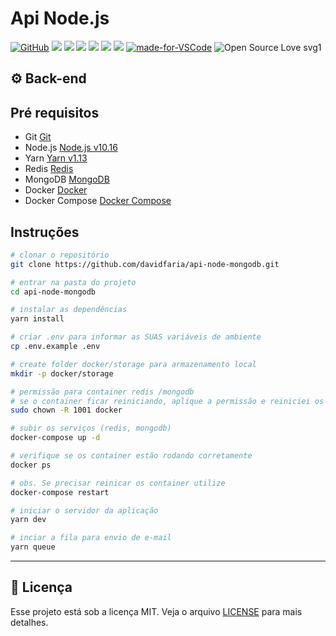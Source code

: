 # Api Node.js

[![GitHub](https://img.shields.io/github/license/mashape/apistatus.svg)](https://github.com/davidfaria/api-node-mongodb/blob/master/LICENSE)
![](https://img.shields.io/github/package-json/v/davidfaria/api-node-mongodb.svg)
![](https://img.shields.io/github/last-commit/davidfaria/api-node-mongodb.svg?color=red)
![](https://img.shields.io/github/languages/top/davidfaria/api-node-mongodb.svg?color=yellow)
![](https://img.shields.io/github/languages/count/davidfaria/api-node-mongodb.svg?color=lightgrey)
![](https://img.shields.io/github/languages/code-size/davidfaria/api-node-mongodb.svg)
![](https://img.shields.io/github/repo-size/davidfaria/api-node-mongodb.svg?color=blueviolet)
[![made-for-VSCode](https://img.shields.io/badge/Made%20for-VSCode-1f425f.svg)](https://code.visualstudio.com/)
![Open Source Love svg1](https://badges.frapsoft.com/os/v1/open-source.svg?v=103)

## :gear: Back-end

## Pré requisitos

- Git [Git](https://git-scm.com)
- Node.js [Node.js v10.16](https://nodejs.org/)
- Yarn [Yarn v1.13](https://yarnpkg.com/)
- Redis [Redis](https://redis.io/)
- MongoDB [MongoDB](https://www.mongodb.com/)
- Docker [Docker](https://www.docker.com/)
- Docker Compose [Docker Compose](https://docs.docker.com/compose/)

## Instruções

```bash
# clonar o repositório
git clone https://github.com/davidfaria/api-node-mongodb.git

# entrar na pasta do projeto
cd api-node-mongodb

# instalar as dependências
yarn install

# criar .env para informar as SUAS variáveis de ambiente
cp .env.example .env

# create folder docker/storage para armazenamento local
mkdir -p docker/storage

# permissão para container redis /mongodb
# se o container ficar reiniciando, aplique a permissão e reiniciei os containers
sudo chown -R 1001 docker

# subir os serviços (redis, mongodb)
docker-compose up -d

# verifique se os container estão rodando corretamente
docker ps

# obs. Se precisar reinicar os container utilize
docker-compose restart

# iniciar o servidor da aplicação
yarn dev

# inciar a fila para envio de e-mail
yarn queue

```

---

## :memo: Licença

Esse projeto está sob a licença MIT. Veja o arquivo [LICENSE](LICENSE) para mais detalhes.

